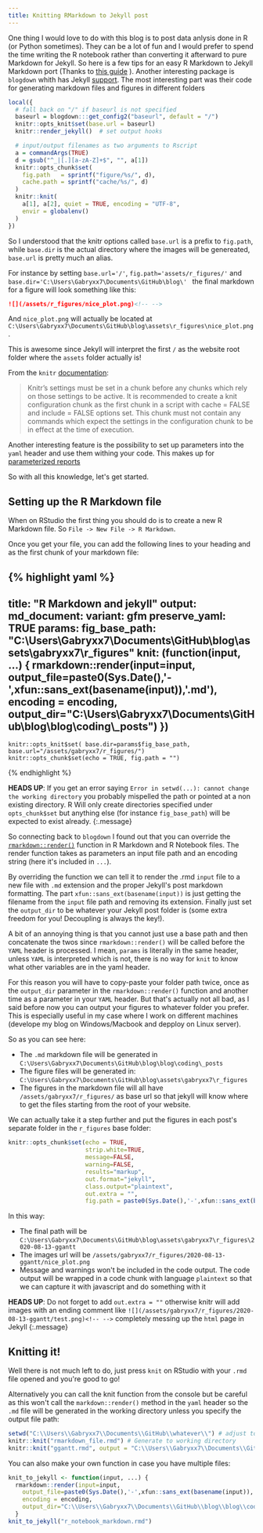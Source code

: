 ```yaml
---
title: Knitting RMarkdown to Jekyll post
---
```


One thing I would love to do with this blog is to post data anlysis done in R (or Python sometimes). They can be a lot of fun and I would prefer to spend the time writing the R notebook rather than converting it afterward to pure Markdown for Jekyll.
So here is a few tips for an easy R Markdown to Jekyll Markdown port (Thanks to [this guide](http://svmiller.com/blog/2019/08/two-helpful-rmarkdown-jekyll-tips/) ).
Another interesting package is `blogdown` whith has Jekyll [support](https://bookdown.org/yihui/blogdown/jekyll.html). The most interesting part was their code for generating markdown files and figures in different folders

```r
local({
  # fall back on "/" if baseurl is not specified
  baseurl = blogdown:::get_config2("baseurl", default = "/")
  knitr::opts_knit$set(base.url = baseurl)
  knitr::render_jekyll()  # set output hooks

  # input/output filenames as two arguments to Rscript
  a = commandArgs(TRUE)
  d = gsub("^_|[.][a-zA-Z]+$", "", a[1])
  knitr::opts_chunk$set(
    fig.path   = sprintf("figure/%s/", d),
    cache.path = sprintf("cache/%s/", d)
  )
  knitr::knit(
    a[1], a[2], quiet = TRUE, encoding = "UTF-8",
    envir = globalenv()
  )
})
```

So I understood that the knitr options called `base.url` is a prefix to `fig.path`, while `base.dir` is the actual directory where the images will be genereated, `base.url` is pretty much an alias.

For instance by setting `base.url='/'`, `fig.path='assets/r_figures/'` and `base.dir='C:\Users\Gabryxx7\Documents\GitHub\blog\' ` the final markdown for a figure will look something like this:

```markdown
![](/assets/r_figures/nice_plot.png)<!-- -->
```

And `nice_plot.png` will actually be located at `C:\Users\Gabryxx7\Documents\GitHub\blog\assets\r_figures\nice_plot.png`.

This is awesome since Jekyll will interpret the first `/` as the website root folder where the `assets` folder actually is!


From the `knitr` [documentation](https://yihui.org/knitr/objects/):
> Knitr’s settings must be set in a chunk before any chunks which rely on those settings to be active. It is recommended to create a knit configuration chunk as the first chunk in a script with cache = FALSE and include = FALSE options set. This chunk must not contain any commands which expect the settings in the configuration chunk to be in effect at the time of execution.

Another interesting feature is the possibility to set up parameters into the `yaml` header and use them withing your code. This makes up for [parameterized reports](https://rmarkdown.rstudio.com/developer_parameterized_reports.html)

So with all this knowledge, let's get started.

## Setting up the R Markdown file

When on RStudio the first thing you should do is to create a new R Markdown file. So `File -> New File -> R Markdown`.

Once you get your file, you can add the following lines to your heading and as the first chunk of your markdown file:

{% highlight yaml %}
---
title: "R Markdown and jekyll"
output:
  md_document:
    variant: gfm
    preserve_yaml: TRUE
params: 
  fig_base_path: "C:\\Users\\Gabryxx7\\Documents\\GitHub\\blog\\assets\\gabryxx7\\r_figures"
knit: (function(input, ...) {
  rmarkdown::render(input=input,
    output_file=paste0(Sys.Date(),'-',xfun::sans_ext(basename(input)),'.md'),
    encoding = encoding,
    output_dir="C:\\Users\\Gabryxx7\\Documents\\GitHub\\blog\\blog\\coding\\_posts")
  })
---

```{r setup, include=FALSE}
knitr::opts_knit$set( base.dir=params$fig_base_path, base.url="/assets/gabryxx7/r_figures/")
knitr::opts_chunk$set(echo = TRUE, fig.path = "")

```
{% endhighlight %}

**HEADS UP**: If you get an error saying `Error in setwd(...): cannot change the working directory` you probably mispelled the path or pointed at a non existing directory. R Will only create directories specified under `opts_chunk$set` but anything else (for instance `fig_base_path`) will be expected to exist already.
{:.message}


So connecting back to `blogdown`  I found out that you can override the [`rmarkdown::render()`](https://rmarkdown.rstudio.com/docs/reference/render.html) function in R Markdown and R Notebook files.
The render function takes as parameters an input file path and an encoding string (here it's included in `...`).

By overriding the function we can tell it to render the .rmd `input` file to a new file with `.md` extension and the proper Jekyll's post markdown formatting. The part `xfun::sans_ext(basename(input))` is just getting the filename from the `input` file path and removing its extension.
Finally just set the `output_dir` to be whatever your Jekyll post folder is (some extra freedom for you! Decoupling is always the key!).

A bit of an annoying thing is that you cannot just use a base path and then concatenate the twos since `rmarkdown::render()` will be called before the `YAML` header is processed. I mean, `params` is literally in the same header, unless `YAML` is interpreted which is not, there is no way for `knit` to know what other variables are in the yaml header.

For this reason you will have to copy-paste your folder path twice, once as the `output_dir` parameter in the `rmarkdown::render()` function and another time as a parameter in your `YAML` header. But that's actually not all bad, as I said before now you can output your figures to whatever folder you prefer.
This is especially useful in my case where I work on different machines (develope my blog on Windows/Macbook and depploy on Linux server).

So as you can see here:
- The `.md` markdown file will be generated in `C:\Users\Gabryxx7\Documents\GitHub\blog\blog\coding\_posts`
- The figure files will be generated in: `C:\Users\Gabryxx7\Documents\GitHub\blog\assets\gabryxx7\r_figures`
- The figures in the markdown file will all have `/assets/gabryxx7/r_figures/` as base url so that jekyll will know where to get the files starting from the root of your website.

We can actually take it a step further and put the figures in each post's separate folder in the `r_figures` base folder:
```r
knitr::opts_chunk$set(echo = TRUE,
                      strip.white=TRUE,
                      message=FALSE,
                      warning=FALSE,
                      results="markup",
                      out.format="jekyll",
                      class.output="plaintext",
                      out.extra = "",
                      fig.path = paste0(Sys.Date(),'-',xfun::sans_ext(basename(knitr::current_input())),"/"))
```

In this way:
- The final path will be `C:\Users\Gabryxx7\Documents\GitHub\blog\assets\gabryxx7\r_figures\2020-08-13-ggantt`
- The images url will be `/assets/gabryxx7/r_figures/2020-08-13-ggantt/nice_plot.png`
- Message and warnings won't be included in the code output. The code output will be wrapped in a code chunk with language `plaintext` so that we can capture it with javascript and do something with it

**HEADS UP**: Do not forget to add `out.extra = ""` otherwise knitr will add images with an ending comment like `![](/assets/gabryxx7/r_figures/2020-08-13-ggantt/test.png)<!-- -->` completely messing up the `html` page in Jekyll
{:.message}

## Knitting it!
Well there is not much left to do, just press `knit` on RStudio with your `.rmd` file opened and you're good to go!

Alternatively you can call the knit function from the console but be careful as this won't call the `markdown::render()` method in the `yaml` header so the `.md` file will be generated in the working directory unless you specify the output file path:

```r
setwd("C:\\Users\\Gabryxx7\\Documents\\GitHub\\whatever\\") # adjust to your preferences.
knitr::knit("rmarkdown_file.rmd") # Generate to working directory
knitr::knit("ggantt.rmd", output = "C:\\Users\\Gabryxx7\\Documents\\GitHub\\blog\\blog\\coding\\_posts\\2020-08-13-rmarkdown_file.md") # Generate to Jekyll's post directory
```

You can also make your own function in case you have multiple files:
```r
knit_to_jekyll <- function(input, ...) {
  rmarkdown::render(input=input,
    output_file=paste0(Sys.Date(),'-',xfun::sans_ext(basename(input)),'.md'),
    encoding = encoding,
    output_dir="C:\\Users\\Gabryxx7\\Documents\\GitHub\\blog\\blog\\coding\\_posts")
  }
knit_to_jekyll("r_notebook_markdown.rmd")
```

